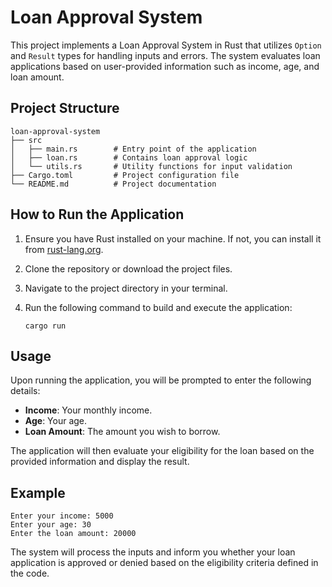# Loan Approval System

This project implements a Loan Approval System in Rust that utilizes `Option` and `Result` types for handling inputs and errors. The system evaluates loan applications based on user-provided information such as income, age, and loan amount.

## Project Structure

```
loan-approval-system
├── src
│   ├── main.rs        # Entry point of the application
│   ├── loan.rs        # Contains loan approval logic
│   └── utils.rs       # Utility functions for input validation
├── Cargo.toml         # Project configuration file
└── README.md          # Project documentation
```

## How to Run the Application

1. Ensure you have Rust installed on your machine. If not, you can install it from [rust-lang.org](https://www.rust-lang.org/).
2. Clone the repository or download the project files.
3. Navigate to the project directory in your terminal.
4. Run the following command to build and execute the application:

   ```
   cargo run
   ```

## Usage

Upon running the application, you will be prompted to enter the following details:

- **Income**: Your monthly income.
- **Age**: Your age.
- **Loan Amount**: The amount you wish to borrow.

The application will then evaluate your eligibility for the loan based on the provided information and display the result.

## Example

```
Enter your income: 5000
Enter your age: 30
Enter the loan amount: 20000
```

The system will process the inputs and inform you whether your loan application is approved or denied based on the eligibility criteria defined in the code.